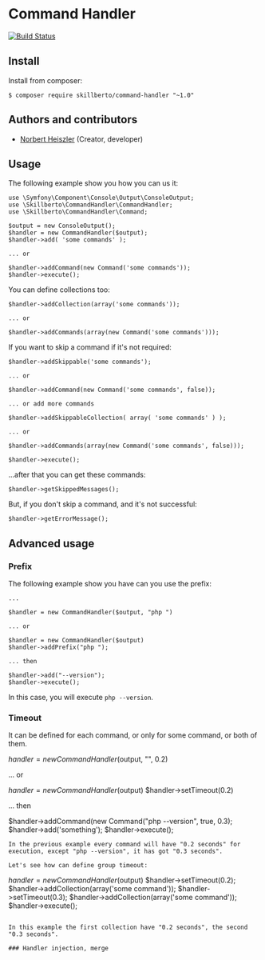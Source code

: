 # Command Handler
[![Build Status](https://travis-ci.org/skillberto/commandhandler.svg?branch=master)](https://travis-ci.org/skillberto/commandhandler)

## Install

Install from composer:
```
$ composer require skillberto/command-handler "~1.0"
```

## Authors and contributors
* [Norbert Heiszler](heiszler.norbert@gmail.com) (Creator, developer)

## Usage

The following example show you how you can us it:
```
use \Symfony\Component\Console\Output\ConsoleOutput;
use \Skillberto\CommandHandler\CommandHandler;
use \Skillberto\CommandHandler\Command;

$output = new ConsoleOutput();
$handler = new CommandHandler($output);
$handler->add( 'some commands' );

... or

$handler->addCommand(new Command('some commands'));
$handler->execute();
```

You can define collections too:
```
$handler->addCollection(array('some commands'));

... or

$handler->addCommands(array(new Command('some commands')));
```

If you want to skip a command if it's not required:
```
$handler->addSkippable('some commands');

... or

$handler->addCommand(new Command('some commands', false));

... or add more commands

$handler->addSkippableCollection( array( 'some commands' ) );

... or

$handler->addCommands(array(new Command('some commands', false)));

$handler->execute();
```

...after that you can get these commands:
```
$handler->getSkippedMessages();
```
But, if you don't skip a command, and it's not successful:
```
$handler->getErrorMessage();

```
## Advanced usage
### Prefix

The following example show you have can you use the prefix:

```
...

$handler = new CommandHandler($output, "php ")

... or

$handler = new CommandHandler($output)
$handler->addPrefix("php ");

... then

$handler->add("--version");
$handler->execute();
```
In this case, you will execute ```php --version```.

### Timeout

It can be defined for each command, or only for some command, or both of them.

$handler = new CommandHandler($output, "", 0.2)

... or

$handler = new CommandHandler($output)
$handler->setTimeout(0.2)

... then

$handler->addCommand(new Command("php --version", true, 0.3);
$handler->add('something');
$handler->execute();
```
In the previous example every command will have "0.2 seconds" for execution, except "php --version", it has got "0.3 seconds".

Let's see how can define group timeout:
```
$handler = new CommandHandler($output)
$handler->setTimeout(0.2);
$handler->addCollection(array('some command'));
$handler->setTimeout(0.3);
$handler->addCollection(array('some command'));
$handler->execute();
```

In this example the first collection have "0.2 seconds", the second "0.3 seconds".

### Handler injection, merge